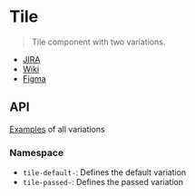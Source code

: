 # Tile

> Tile component with two variations.

- [JIRA](https://jira.migros.net/browse/MIDUWEB-106)
- [Wiki](https://wiki.migros.net/display/MIDUWEB/4.4+Angebotskachel)
- [Figma](https://www.figma.com/file/PZlfqoBJ4RnR4rjpj38xai/Design-System-Core-%7C%C2%A0Klubschule-Master?type=design&node-id=6-3632&mode=design&t=DYSrSOfzgpEV8BUn-0)

## API

[Examples](../../pages/Tile.html) of all variations

### Namespace

- `tile-default-`: Defines the default variation
- `tile-passed-`: Defines the passed variation
